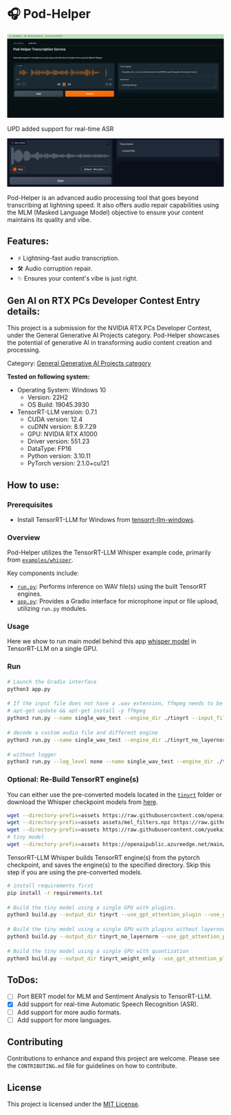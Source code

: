 # 🎧 Pod-Helper

![](assets/demo.png)

UPD added support for real-time ASR

![](assets/real-time.png)

Pod-Helper is an advanced audio processing tool that goes beyond transcribing at lightning speed. It also offers audio repair capabilities using the MLM (Masked Language Model) objective to ensure your content maintains its quality and vibe.

## Features:
- ⚡ Lightning-fast audio transcription.
- 🛠️ Audio corruption repair.
- ✨ Ensures your content's vibe is just right.

## Gen AI on RTX PCs Developer Contest Entry details:

This project is a submission for the NVIDIA RTX PCs Developer Contest, under the General Generative AI Projects category. Pod-Helper showcases the potential of generative AI in transforming audio content creation and processing.

Category: [General Generative AI Projects category](https://www.nvidia.com/en-us/ai-data-science/generative-ai/rtx-developer-contest)

**Tested on following system:**
- Operating System: Windows 10
  - Version: 22H2 
  - OS Build: 19045.3930
- TensorRT-LLM version: 0.7.1
  - CUDA version: 12.4
  - cuDNN version: 8.9.7.29 
  - GPU: NVIDIA RTX A1000
  - Driver version: 551.23
  - DataType: FP16
  - Python version: 3.10.11
  - PyTorch version: 2.1.0+cu121

## How to use:

### Prerequisites

- Install TensorRT-LLM for Windows from [tensorrt-llm-windows](https://github.com/NVIDIA/TensorRT-LLM/tree/rel/windows).

### Overview

Pod-Helper utilizes the TensorRT-LLM Whisper example code, primarily from [`examples/whisper`](https://github.com/NVIDIA/TensorRT-LLM/tree/rel/examples/whisper). 

Key components include:
- [`run.py`](./run.py): Performs inference on WAV file(s) using the built TensorRT engines.
- [`app.py`](./app.py): Provides a Gradio interface for microphone input or file upload, utilizing `run.py` modules.

### Usage

Here we show to run main model behind this app [whisper model](https://github.com/openai/whisper/tree/main) in TensorRT-LLM on a single GPU.

### Run

```bash
# Launch the Gradio interface
python3 app.py

# If the input file does not have a .wav extension, ffmpeg needs to be installed with the following command:
# apt-get update && apt-get install -y ffmpeg
python3 run.py --name single_wav_test --engine_dir ./tinyrt --input_file assets/1221-135766-0002.wav

# decode a custom audio file and different engine
python3 run.py --name single_wav_test --engine_dir ./tinyrt_no_layernorm --input_file assets/thnx_resampled_16000Hz.wav

# without logger
python3 run.py --log_level none --name single_wav_test --engine_dir ./tinyrt --input_file assets/1221-135766-0002.wav

```

### Optional: Re-Build TensorRT engine(s)

You can either use the pre-converted models located in the [`tinyrt`](https://github.com/Muhtasham/pod-helper/tree/master/tinyrt) folder or download the Whisper checkpoint models from [here](https://github.com/openai/whisper/blob/main/whisper/__init__.py#L27-L28).

```bash
wget --directory-prefix=assets https://raw.githubusercontent.com/openai/whisper/main/whisper/assets/multilingual.tiktoken
wget --directory-prefix=assets assets/mel_filters.npz https://raw.githubusercontent.com/openai/whisper/main/whisper/assets/mel_filters.npz
wget --directory-prefix=assets https://raw.githubusercontent.com/yuekaizhang/Triton-ASR-Client/main/datasets/mini_en/wav/1221-135766-0002.wav
# tiny model
wget --directory-prefix=assets https://openaipublic.azureedge.net/main/whisper/models/65147644a518d12f04e32d6f3b26facc3f8dd46e5390956a9424a650c0ce22b9/tiny.pt
```

TensorRT-LLM Whisper builds TensorRT engine(s) from the pytorch checkpoint, and saves the engine(s) to the specified directory. Skip this step if you are using the pre-converted models.

```bash
# install requirements first
pip install -r requirements.txt

# Build the tiny model using a single GPU with plugins.
python3 build.py --output_dir tinyrt --use_gpt_attention_plugin --use_gemm_plugin --use_layernorm_plugin  --use_bert_attention_plugin

# Build the tiny model using a single GPU with plugins without layernorm
python3 build.py --output_dir tinyrt_no_layernorm --use_gpt_attention_plugin --use_gemm_plugin  --use_bert_attention_plugin

# Build the tiny model using a single GPU with quantization
python3 build.py --output_dir tinyrt_weight_only --use_gpt_attention_plugin --use_gemm_plugin --use_bert_attention_plugin --use_weight_only
```

## ToDos:
- [ ]  Port BERT model for MLM and Sentiment Analysis to TensorRT-LLM.
- [X]  Add support for real-time Automatic Speech Recognition (ASR).
- [ ]  Add support for more audio formats.
- [ ]  Add support for more languages. 

## Contributing

Contributions to enhance and expand this project are welcome. Please see the `CONTRIBUTING.md` file for guidelines on how to contribute.

## License

This project is licensed under the [MIT License](LICENSE).